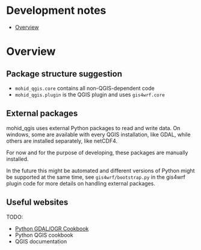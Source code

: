 # Development notes

- [Overview](#overview)

# Overview

## Package structure suggestion

- `mohid_qgis.core` contains all non-QGIS-dependent code
- `mohid_qgis.plugin` is the QGIS plugin and uses `gis4wrf.core`

## External packages

mohid_qgis uses external Python packages to read and write data.
On windows, some are available with every QGIS installation, like GDAL, 
while others are installed separately, like netCDF4. 

For now and for the purpose of developing, these packages are manually installed.

In the future this might be automated and different versions of Python might be
supported at the same time, see `gis4wrf/bootstrap.py` in the gis4wrf
plugin code for more details on handling external packages.


## Useful websites

TODO:

- [Python GDAL/OGR Cookbook](https://pcjericks.github.io/py-gdalogr-cookbook/)
- Python QGIS cookbook
- QGIS documentation